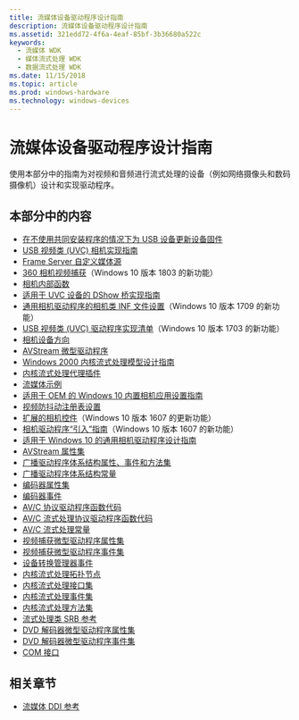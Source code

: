 ```yaml
---
title: 流媒体设备驱动程序设计指南
description: 流媒体设备驱动程序设计指南
ms.assetid: 321edd72-4f6a-4eaf-85bf-3b36680a522c
keywords:
  - 流媒体 WDK
  - 媒体流式处理 WDK
  - 数据流式处理 WDK
ms.date: 11/15/2018
ms.topic: article
ms.prod: windows-hardware
ms.technology: windows-devices
---
```


# <a name="streaming-media-device-driver-design-guide"></a>流媒体设备驱动程序设计指南

使用本部分中的指南为对视频和音频进行流式处理的设备（例如网络摄像头和数码摄像机）设计和实现驱动程序。

## <a name="in-this-section"></a>本部分中的内容

- [在不使用共同安装程序的情况下为 USB 设备更新设备固件](device-firmware-update-for-usb-devices-without-using-a-co-installer.md)
- [USB 视频类 (UVC) 相机实现指南](uvc-camera-implementation-guide.md)
- [Frame Server 自定义媒体源](frame-server-custom-media-source.md)
- [360 相机视频捕获](360-camera-video-capture.md)（Windows 10 版本 1803 的新功能）
- [相机内部函数](camera-intrinsics.md)
- [适用于 UVC 设备的 DShow 桥实现指南](dshow-bridge-implementation-guidance-for-usb-video-class-devices.md)
- [通用相机驱动程序的相机类 INF 文件设置](camera-driver-inf-file-class-setting.md)（Windows 10 版本 1709 的新功能）
- [USB 视频类 (UVC) 驱动程序实现清单](uvc-driver-implementation-checklist.md)（Windows 10 版本 1703 的新功能）
- [相机设备方向](camera-device-orientation.md)
- [AVStream 微型驱动程序](avstream-minidrivers-design-guide.md)
- [Windows 2000 内核流式处理模型设计指南](windows-2000-kernel-streaming-model-design-guide.md)
- [内核流式处理代理插件](kernel-streaming-proxy-plug-ins-design-guide.md)
- [流媒体示例](streaming-media-samples.md)
- [适用于 OEM 的 Windows 10 内置相机应用设置指南](oem-guidance-on-settings-for-the-windows-10-in-box-camera-app.md)
- [视频防抖动注册表设置](oem-guidance-on-registry-keys-for-video-stabilization.md)
- [扩展的相机控件](standardized-extended-controls-.md)（Windows 10 版本 1607 的更新功能）
- [相机驱动程序“引入”指南](windows-hello-camera-driver-bring-up-guide.md)（Windows 10 版本 1607 的新功能）
- [适用于 Windows 10 的通用相机驱动程序设计指南](windows-10-technical-preview-camera-drivers-design-guide.md)
- [AVStream 属性集](avstream-property-sets.md)
- [广播驱动程序体系结构属性、事件和方法集](broadcast-driver-architecture-property--event--and-method-sets.md)
- [广播驱动程序体系结构常量](broadcast-driver-architecture-constants.md)
- [编码器属性集](encoder-property-sets.md)
- [编码器事件](encoder-events.md)
- [AV/C 协议驱动程序函数代码](av-c-protocol-driver-function-codes.md)
- [AV/C 流式处理协议驱动程序函数代码](av-c-streaming-protocol-driver-function-codes.md)
- [AV/C 流式处理常量](av-c-streaming-constants.md)
- [视频捕获微型驱动程序属性集](video-capture-minidriver-property-sets.md)
- [视频捕获微型驱动程序事件集](video-capture-minidriver-event-sets.md)
- [设备转换管理器事件](device-mft-events.md)
- [内核流式处理拓扑节点](kernel-streaming-topology-nodes.md)
- [内核流式处理接口集](kernel-streaming-interface-sets.md)
- [内核流式处理事件集](kernel-streaming-event-sets.md)
- [内核流式处理方法集](kernel-streaming-method-sets.md)
- [流式处理类 SRB 参考](stream-class-srb-reference.md)
- [DVD 解码器微型驱动程序属性集](dvd-decoder-minidriver-property-sets.md)
- [DVD 解码器微型驱动程序事件集](dvd-decoder-minidriver-event-sets.md)
- [COM 接口](com-interfaces.md)

## <a name="related-sections"></a>相关章节

- [流媒体 DDI 参考](https://docs.microsoft.com/windows-hardware/drivers/ddi/content/_stream)
